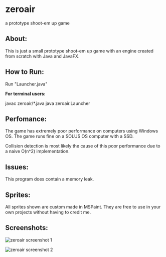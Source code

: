 # zeroair
a prototype shoot-em up game


## About:
This is just a small prototype shoot-em up game with an engine created from scratch with Java and JavaFX.

## How to Run:
Run "Launcher.java"

**For terminal users:**

javac zeroair/*.java
java zeroair.Launcher

## Perfomance:
The game has extremely poor performance on computers using Windows OS. The game runs fine on a SOLUS OS computer with a SSD.

Collision detection is most likely the cause of this poor performance due to a naive O(n^2) implementation.

## Issues:
This program does contain a memory leak.

## Sprites:
All sprites shown are custom made in MSPaint. They are free to use in your own projects without having to credit me.

## Screenshots:

![zeroair screenshot 1](https://user-images.githubusercontent.com/22797257/44302888-173cfb00-a300-11e8-9ff5-5498fef14346.png)

![zeroair screenshot 2](https://user-images.githubusercontent.com/22797257/44302890-1d32dc00-a300-11e8-9684-6da0d2bdae79.png)
